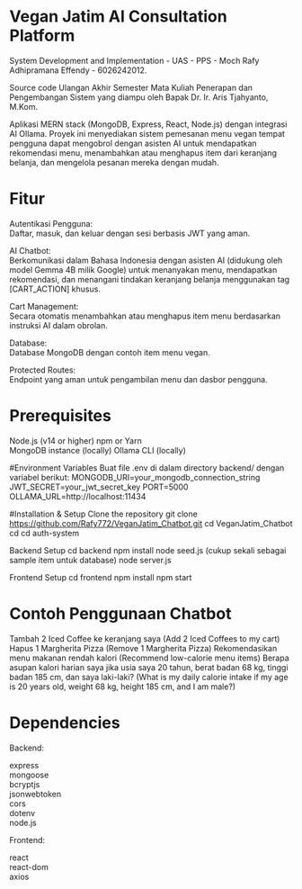 # Vegan Jatim AI Consultation Platform
System Development and Implementation - UAS - PPS - Moch Rafy Adhipramana Effendy - 6026242012. 

Source code Ulangan Akhir Semester Mata Kuliah Penerapan dan Pengembangan Sistem yang diampu oleh Bapak Dr. Ir. Aris Tjahyanto, M.Kom.

Aplikasi MERN stack (MongoDB, Express, React, Node.js) dengan integrasi AI Ollama. Proyek ini menyediakan sistem pemesanan menu vegan tempat pengguna dapat mengobrol dengan asisten AI untuk mendapatkan rekomendasi menu, menambahkan atau menghapus item dari keranjang belanja, dan mengelola pesanan mereka dengan mudah.

# Fitur
Autentikasi Pengguna:  
Daftar, masuk, dan keluar dengan sesi berbasis JWT yang aman.

AI Chatbot:  
Berkomunikasi dalam Bahasa Indonesia dengan asisten AI (didukung oleh model Gemma 4B milik Google) untuk menanyakan menu, mendapatkan rekomendasi, dan menangani tindakan keranjang belanja menggunakan tag [CART_ACTION] khusus.

Cart Management:  
Secara otomatis menambahkan atau menghapus item menu berdasarkan instruksi AI dalam obrolan.

Database:  
Database MongoDB dengan contoh item menu vegan.

Protected Routes:  
Endpoint yang aman untuk pengambilan menu dan dasbor pengguna.

# Prerequisites
Node.js (v14 or higher)
npm or Yarn  
MongoDB instance (locally) 
Ollama CLI (locally)

#Environment Variables
Buat file .env di dalam directory backend/ dengan variabel berikut:
MONGODB_URI=your_mongodb_connection_string
JWT_SECRET=your_jwt_secret_key
PORT=5000
OLLAMA_URL=http://localhost:11434

#Installation & Setup
Clone the repository
git clone https://github.com/Rafy772/VeganJatim_Chatbot.git
cd VeganJatim_Chatbot
cd cd auth-system

Backend Setup
cd backend
npm install
node seed.js (cukup sekali sebagai sample item untuk database)
node server.js

Frontend Setup
cd frontend
npm install
npm start

# Contoh Penggunaan Chatbot
Tambah 2 Iced Coffee ke keranjang saya (Add 2 Iced Coffees to my cart)
Hapus 1 Margherita Pizza (Remove 1 Margherita Pizza)
Rekomendasikan menu makanan rendah kalori (Recommend low-calorie menu items)
Berapa asupan kalori harian saya jika usia saya 20 tahun, berat badan 68 kg, tinggi badan 185 cm, dan saya laki-laki? (What is my daily calorie intake if my age is 20 years old, weight 68 kg, height 185 cm, and I am male?)

# Dependencies

Backend:

express  
mongoose  
bcryptjs  
jsonwebtoken  
cors  
dotenv  
node.js  

Frontend:

react  
react-dom  
axios  
